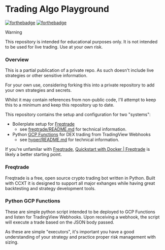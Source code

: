 # Trading Algo Playground

[![forthebadge](https://forthebadge.com/images/badges/made-with-crayons.svg)](https://forthebadge.com)
[![forthebadge](https://forthebadge.com/images/badges/works-on-my-machine.svg)](https://forthebadge.com)

> [!WARNING]
>
> This repository is intended for educational purposes only. It is not intended to be used for live trading. Use at your own risk.

### Overview

This is a partial publication of a private repo. As such doesn't include live strategies or other sensitive information. 

For your own use, considering forking this into a private repository to add your own strategies and secrets.

Whilst it may contain references from non-public code, I'll attempt to keep this to a minimum and keep this repository up to date.

This repository contains the setup and configuration for two "systems":
- Boilerplate setup for [Freqtrade]
  - see [freqtrade/README.md] for technical information.
- Python [GCP Functions] for DEX trading from TradingView Webhooks
  - see [hyper/README.md] for technical information.

If you're unfamilar with [Freqtrade], [Quickstart with Docker | Freqtrade] is likely a better starting point.

### Freqtrade  

Freqtrade is a free, open source crypto trading bot written in Python. Built with CCXT it is designed to support all major exhanges while having great backtesting and strategy development tools. 


### Python GCP Functions

These are simple python script intended to be deployed to GCP Functions and listen for TradingView Webhooks. Upon receiving a webhook, the script will execute a trade based on the JSON body passed. 

As these are simple "executors", it's important you have a good understanding of your strategy and practice proper risk management with sizing.

[Freqtrade]: https://github.com/freqtrade/freqtrade
[GCP Functions]: https://cloud.google.com/functions
[TradingView Webhooks]: https://www.tradingview.com/support/solutions/43000529348-about-webhooks/
[Quickstart with Docker | Freqtrade]: https://www.freqtrade.io/en/stable/docker_quickstart/
[hyper/README.md]: [hyper/README.md]
[freqtrade/README.md]: [freqtrade/README.md]
[CCXT]: https://github.com/ccxt/ccxt
